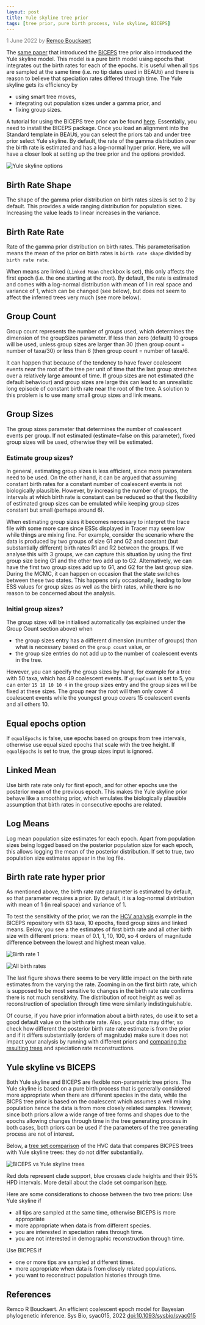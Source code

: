 ```yaml
---
layout: post
title: Yule skyline tree prior
tags: [tree prior, pure birth process, Yule skyline, BICEPS]
---
```

<p style="color:gray">1 June 2022 by <a href="mailto:r.bouckaert@auckland.ac.nz">Remco Bouckaert</a></p>

The [same paper](https://doi.org/10.1093/sysbio/syac015) that introduced the [BICEPS](http://www.beast2.org/2022/05/01/biceps-tree-prior.html) tree prior also introduced the Yule skyline model. This model is a pure birth model using epochs that integrates out the birth rates for each of the epochs. It is useful when all tips are sampled at the same time (i.e. no tip dates used in BEAUti) and there is reason to believe that speciation rates differed through time. The Yule skyline gets its efficiency by

* using smart tree moves, 
* integrating out population sizes under a gamma prior, and
* fixing group sizes.

A tutorial for using the BICEPS tree prior can be found [here](https://github.com/rbouckaert/biceps/#yule-skyline-tutorial). Essentially, you need to install the BICEPS package. Once you load an alignment into the Standard template in BEAUti, you can select the priors tab and under tree prior select Yule skyline. By default, the rate of the gamma distribution over the birth rate is estimated and has a log-normal hyper prior. Here, we will have a closer look at setting up the tree prior and the options provided.

![Yule skyline options](/images/yule-skyline-prior.png)


## Birth Rate Shape 

The shape of the gamma prior distribution on birth rates sizes is set to 2 by default. This provides a wide ranging distribution for population sizes. Increasing the value leads to linear increases in the variance.

## Birth Rate Rate

Rate of the gamma prior distribution on birth rates. This parameterisation means the mean of the prior on birth rates is `birth rate shape` divided by `birth rate rate`.

When means are linked (`Linked Mean` checkbox is set), this only affects the first epoch (i.e. the one starting at the root). By default, the rate is estimated and comes with a log-normal distribution with mean of 1 in real space and variance of 1, which can be changed (see below), but does not seem to affect the inferred trees very much (see more below).

## Group Count 

Group count represents the number of groups used, which determines the dimension of the groupSizes parameter. If less than zero (default) 10 groups will be used, unless group sizes are larger than 30 (then group count = number of taxa/30) or less than 6 (then group count = number of taxa/6.

It can happen that because of the tendency to have fewer coalescent events near the root of the tree per unit of time that the last group stretches over a relatively large amount of time. If group sizes are not estimated (the default behaviour) and group sizes are large this can lead to an unrealistic long episode of constant birth rate near the root of the tree. A solution to this problem is to use many small group sizes and link means.

## Group Sizes 

The group sizes parameter that determines the number of coalescent events per group. If not estimated (estimate=false on this parameter), fixed group sizes will be used, otherwise they will be estimated.

### Estimate group sizes?

In general, estimating group sizes is less efficient, since more parameters need to be used. On the other hand, it can be argued that assuming constant birth rates for a constant number of coalescent events is not biologically plausible. However, by increasing the number of groups, the intervals at which birth rate is constant can be reduced so that the flexibility of estimated group sizes can be emulated while keeping group sizes constant but small (perhaps around 6).

When estimating group sizes it becomes necessary to interpret the trace file with some more care since ESSs displayed in Tracer may seem low while things are mixing fine. For example, consider the scenario where the data is produced by two groups of size G1 and G2 and constant (but substantially different) birth rates R1 and R2 between the groups. If we analyse this with 3 groups, we can capture this situation by using the first group size being G1 and the other two add up to G2. Alternatively, we can have the first two group sizes add up to G1, and G2 for the last group size. During the MCMC, it can happen on occasion that the state switches between these two states. This happens only occasionally, leading to low ESS values for group sizes as well as the birth rates, while there is no reason to be concerned about the analysis.

### Initial group sizes?

The group sizes will be initialised automatically (as explained under the Group Count section above) when

* the group sizes entry has a different dimension (number of groups) than what is necessary based on the `group count` value, or
* the group size entries do not add up to the number of coalescent events in the tree.

However, you can specify the group sizes by hand, for example for a tree with 50 taxa, which has 49 coalescent events. If `groupCount` is set to 5, you can enter `15 10 10 10 4` in the group sizes entry and the group sizes will be fixed at these sizes. The group near the root will then only cover 4 coalescent events while the youngest group covers 15 coalescent events and all others 10.

## Equal epochs option

If `equalEpochs` is false, use epochs based on groups from tree intervals, otherwise use equal sized epochs that scale with the tree height. If `equalEpochs` is set to true, the group sizes input is ignored. 

## Linked Mean 

Use birth rate rate only for first epoch, and for other epochs use the posterior mean of the previous epoch. This makes the Yule skyline prior behave like a smoothing prior, which emulates the biologically plausible assumption that birth rates in consecutive epochs are related. 

## Log Means 

Log mean population size estimates for each epoch. Apart from population sizes being logged based on the posterior population size for each epoch, this allows logging the mean of the posterior distribution. If set to true, two population size estimates appear in the log file.


## Birth rate rate hyper prior

As mentioned above, the birth rate rate parameter is estimated by default, so that parameter requires a prior. By default, it is a log-normal distribution with mean of 1 (in real space) and variance of 1. 

To test the sensitivity of the prior, we ran the [HCV analysis](https://github.com/rbouckaert/biceps/blob/master/examples/hcv_yule_skyline.xml) example in the BICEPS repository with 63 taxa, 10 epochs, fixed group sizes and linked means. Below, you see a the estimates of first birth rate and all other birth size with different priors: mean of 0.1, 1, 10, 100, so 4 orders of magnitude difference between the lowest and highest mean value. 

![Birth rate 1](/images/ysk-birthrate1.svg)

![All birth rates](/images/ysk-all-birthrates.png)


The last figure shows there seems to be very little impact on the birth rate estimates from the varying the rate. Zooming in on the first birth rate, which is supposed to be most sensitive to changes in the birth rate rate confirms there is not much sensitivity. The distribution of root height as well as reconstruction of speciation through time were similarly indistinguishable.

Of course, if you have prior information about a birth rates, do use it to set a good default value on the birth rate rate. Also, your data may differ, so check how different the posterior birth rate rate estimate is from the prior and if it differs substantially (orders of magnitude) make sure it does not impact your analysis by running with different priors and [comparing the resulting trees](https://www.beast2.org/2020/04/20/comparing-tree-sets.html) and speciation rate reconstructions.




## Yule skyline vs BICEPS

Both Yule skyline and BICEPS are flexible non-parametric tree priors. The Yule skyline is based on a pure birth process that is generally considered more appropriate when there are different species in the data, while the BICPS tree prior is based on the coalescent which assumes a well mixing population hence the data is from more closely related samples. However, since both priors allow a wide range of tree forms and shapes due to the epochs allowing changes through time in the tree generating process in both cases, both priors can be used if the parameters of the tree generating process are not of interest. 


Below, a [tree set comparison](https://www.beast2.org/2020/04/20/comparing-tree-sets.html) of the HVC data that compares BICPES trees with Yule skyline trees: they do not differ substantially.

![BICEPS vs Yule skyline trees](/images/biceps-vs-skyline.png)

Red dots represent clade support, blue crosses clade heights and their 95% HPD intervals. More detail about the clade set comparison [here](https://www.beast2.org/2020/04/20/comparing-tree-sets.html).

Here are some considerations to choose between the two tree priors:
Use Yule skyline if

* all tips are sampled at the same time, otherwise BICEPS is more appropriate
* more appropriate when data is from different species.
* you are interested in speciation rates through time.
* you are not interested in demographic reconstruction through time. 

Use BICPES if

* one or more tips are sampled at different times.
* more appropriate when data is from closely related populations.
* you want to reconstruct population histories through time.


## References

Remco R Bouckaert. An efficient coalescent epoch model for Bayesian phylogenetic inference. Sys Bio, syac015, 2022 [doi:10.1093/sysbio/syac015](https://doi.org/10.1093/sysbio/syac015)
